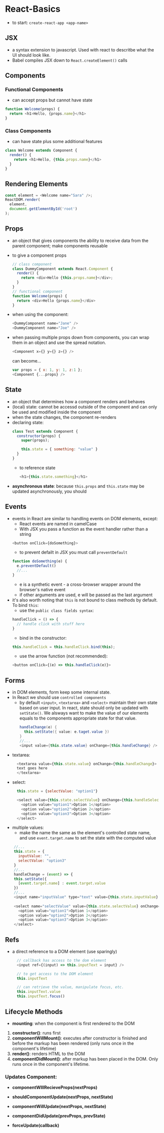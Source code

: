 # React-Basics

- to start:
  `create-react-app <app-name>`

## JSX 
- a syntax extension to javascript.  Used with react to descritbe what the UI should look like.  
- Babel compiles JSX down to `React.createElement()` calls

## Components

### Functional Components 
- can accept props but cannot have state 
```javascript
function Welcome(props) {
  return <h1>Hello, {props.name}</h1>
}
```

### Class Components
- can have state plus some additional features
```javascript
class Welcome extends Component {
  render() {
    return <h1>Hello, {this.props.name}</h1>
  }
}
```

## Rendering Elements
```javascript
const element = <Welcome name="Sara" />;
ReactDOM.render(
  element,
  document.getElementById('root')
);
```

## Props 
- an object that gives components the ability to receive data from the parent component; make components reusable 
- to give a component props 
  ```javascript
  // class component
  class DummyComponent extends React.Component {
    render() {
      return <div>Hello {this.props.name}</div>;
    }  
  }
  // functional component 
  function Welcome(props) {
    return <div>Hello {props.name}</div>
  }
  ```
- when using the component:
  ```javascript
  <DummyComponent name="Jane" />
  <DummyComponent name="Joe" />
  ```

- when passing multiple props down from components, you can wrap them in an object and use the spread notation.
  ```javascript
  <Component x={} y={} z={} />
  ```
  can become...
  ```javascript
  var props = { x: 1, y: 1, z:1 };
  <Component {...props} />
  ```

## State
- an object that determines how a component renders and behaves 
- (local) state: cannot be accessd outside of the component and can only be used and modified inside the component
- when the state changes, the component re-renders
- declaring state: 
  ```javascript
  class Test extends Component {
    constructor(props) {
      super(props);

      this.state = { something: "value" }
    }
  }
  ```
  - to reference state
    ```javascript
    <h1>{this.state.something}</h1>
    ```
- **asynchronous state**: because `this.props` and `this.state` may be updated asynchronously, you should 
## Events
- events in React are similar to handling events on DOM elements, except:
  - React events are named in camelCase
  - With JSX you pass a function as the event handler rather than a string
  ```javascript
  <button onClick={doSomething}>
  ```
  - to prevent defailt in JSX you must call `preventDefault`
  ```javascript
  function doSomething(e) {
    e.preventDefault()
    //...
  }
  ```
  - e is a synthetic event - a cross-browser wrapper around the browser's native event
  - if other arguments are used, e will be passed as the last argument 
- it's also worth noting that `this` is not bound to class methods by default.  To bind `this`: 
  - use the `public class fields syntax`:
  ```javascript
  handleClick = () => {
    // handle click with stuff here
  }
  ```
  - bind in the constructor: 
  ```javascript
  this.handleClick = this.handleClick.bind(this);
  ```
  - use the arrow function (not recommended): 
  ```javascript
  <button onClick={(e) => this.handleClick(e)}>
  ```

## Forms
- in DOM elements, form keep some internal state.  
- In React we should use `controlled components`
  - by default `<input>`, `<textarea>` and `<select>` maintain their own state based on user input.  In react, state should only be updated with `setState()`.  We alsways want to make the value of our elements equals to the components appropriate state for that value.
    ```java
    handleChange(e) {
      this.setState({ value: e.taget.value })
    }
    //...
    <input value={this.state.value} onChange={this.handleChange} />
    ```
- textarea:
  ```javascript
    <textarea value={this.state.value} onChange={this.handleChange}>
    text goes here
    </textarea>
  ```
- select: 
  ```javascript
    this.state = {selectValue: "option1"}

    <select value={this.state.selectValue} onChange={this.handleSelect}>
      <option value="option1">Option 1</option>
      <option value="option2">Option 2</option>
      <option value="option3">Option 3</option>
    </select>
  ```
- multiple values: 
  - make the name the same as the element's controlled state name, and use `event.target.name` to set the state with the computed value
```javascript
    //...
    this.state = {
      inputValue: "", 
      selectValue: "option3"
    }
    //...
    handleChange = (event) => {
    this.setState({
      [event.target.name] : event.target.value
    })
    //...
    <input name="inputValue" type="text" value={this.state.inputValue} onChange={this.handleChange} />
            
    <select name="selectValue" value={this.state.selectValue} onChange={this.handleChange}>
      <option value="option1">Option 1</option>
      <option value="option2">Option 2</option>
      <option value="option3">Option 3</option>
    </select>
  ```

## Refs 
- a direct reference to a DOM element (use sparingly)
  ```javascript
    // callback has access to the dom element 
    <input ref={(input) => this.inputText = input} />

    // to get access to the DOM element 
    this.inputText

    // can retrieve the value, manipulate focus, etc.
    this.inputText.value
    this.inputText.focus()
  ```

## Lifecycle Methods 
- **mounting**: when the component is first rendered to the DOM 
1.  **constructor()**: runs first 
2.  **componentWillMount()**:  executes after constructor is finished and before the markup has been rendered (only runs once in the component's lifetime)
3.  **render()**: renders HTML to the DOM
4.  **componentDidMount()**: after markup has been placed in the DOM.  Only runs once in the component's lifetime.

### Updates Component:
- **componentWIllRecieveProps(nextProps)**
- **shouldComponentUpdate(nextProps, nextState)**
- **componentWillUpdate(nextProps, nextState)**
- **componentDidUpdate(prevProps, prevState)**

- **forceUpdate(callback)**